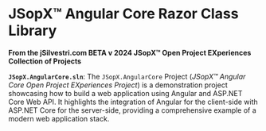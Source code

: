 ﻿
# JSopX™ Angular Core Razor Class Library

**From the ﻿jSilvestri.com BETA v 2024 JSopX™ Open Project EXperiences Collection of Projects**

<!-- START JSOPX NOVA DOCX HEADER

workflowState: Is Production Ready
group: "JSopX™ Angular Core"
subGroup: "README"
isDraft: false
isProductionReady: true
toc: true
END JSOPX NOVA DOCX HEADER -->


**`JSopX.AngularCore.sln`**: The `JSopX.AngularCore` Project (_JSopX™ Angular Core Open Project EXperiences Project_) is a demonstration project showcasing how to build a web application using Angular and ASP.NET Core Web API. It highlights the integration of Angular for the client-side with ASP.NET Core for the server-side, providing a comprehensive example of a modern web application stack.
